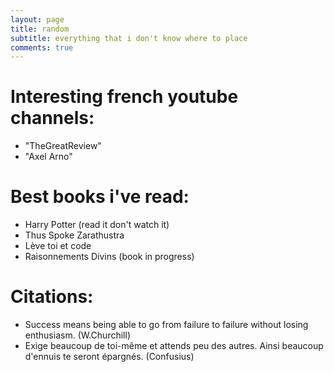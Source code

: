 ```yaml
---
layout: page
title: random
subtitle: everything that i don't know where to place
comments: true
---
```


# Interesting french youtube channels:
- "TheGreatReview"
- "Axel Arno"

# Best books i've read:
- Harry Potter (read it don't watch it)
- Thus Spoke Zarathustra
- Lève toi et code
- Raisonnements Divins (book in progress)

# Citations:
- Success means being able to go from failure to failure without losing enthusiasm. (W.Churchill)
- Exige beaucoup de toi-même et attends peu des autres. Ainsi beaucoup d'ennuis te seront épargnés. (Confusius)